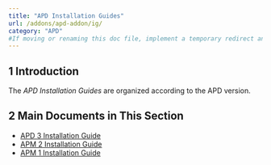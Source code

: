 ```yaml
---
title: "APD Installation Guides"
url: /addons/apd-addon/ig/
category: "APD"
#If moving or renaming this doc file, implement a temporary redirect and let the respective team know they should update the URL in the product. See Mapping to Products for more details.
---
```


## 1 Introduction

The *APD Installation Guides* are organized according to the APD version.

## 2 Main Documents in This Section

* [APD 3 Installation Guide](ig-three)
* [APM 2 Installation Guide](ig-two)
* [APM 1 Installation Guide](ig-one)
